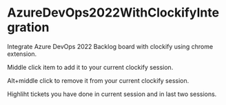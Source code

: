 # AzureDevOps2022WithClockifyIntegration
Integrate Azure DevOps 2022 Backlog board with clockify using chrome extension.

Middle click item to add it to your current clockify session.

Alt+middle click to remove it from your current clockify session.

Highliht tickets you have done in current session and in last two sessions.
